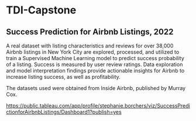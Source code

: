 # TDI-Capstone
## Success Prediction for Airbnb Listings, 2022

A real dataset with listing characteristics and reviews for over 38,000 Airbnb listings in New York City are explored, processed, and utilized to train a Supervised Machine Learning model to predict success probability of a listing. Success is measured by user review ratings. Data exploration and model interpretation findings provide actionable insights for Airbnb to increase listing success, as well as profitability.

The datasets used were obtained from Inside Airbnb, published by Murray Cox.

https://public.tableau.com/app/profile/stephanie.borchers/viz/SuccessPredictionforAirbnbListings/Dashboard1?publish=yes
